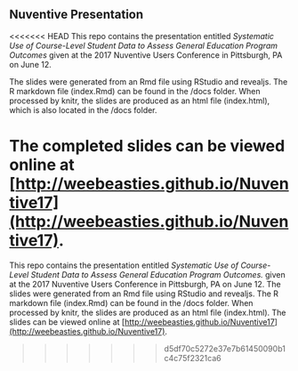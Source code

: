 ## Nuventive Presentation  

<<<<<<< HEAD
This repo contains the presentation entitled _Systematic Use of Course-Level Student Data to Assess General Education Program Outcomes_ given at the 2017 Nuventive Users Conference in Pittsburgh, PA on June 12. 

The slides were generated from an Rmd file using RStudio and revealjs. The R markdown file (index.Rmd) can be found in the /docs folder. When processed by knitr, the slides are produced as an html file (index.html), which is also located in the /docs folder. 

The completed slides can be viewed online at [http://weebeasties.github.io/Nuventive17](http://weebeasties.github.io/Nuventive17). 
=======
This repo contains the presentation entitled _Systematic Use of Course-Level Student Data to Assess General Education Program Outcomes._ given at the 2017 Nuventive Users Conference in Pittsburgh, PA on June 12. The slides were generated from an Rmd file using RStudio and revealjs. The R markdown file (index.Rmd) can be found in the /docs folder. When processed by knitr, the slides are produced as an html file (index.html). The slides can be viewed online at [http://weebeasties.github.io/Nuventive17](http://weebeasties.github.io/Nuventive17). 
>>>>>>> d5df70c5272e37e7b61450090b1c4c75f2321ca6

